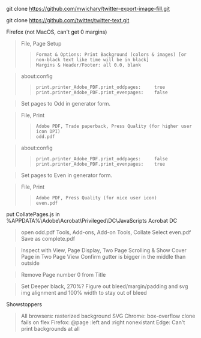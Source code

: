 git clone https://github.com/mwichary/twitter-export-image-fill.git

git clone https://github.com/twitter/twitter-text.git

Firefox (not MacOS, can't get 0 margins)
>	File, Page Setup
> >		Format & Options: Print Background (colors & images) [or non-black text like time will be in black]
> >		Margins & Header/Footer: all 0.0, blank

> 	about:config
> > 	print.printer_Adobe_PDF.print_oddpages:		true
> > 	print.printer_Adobe_PDF.print_evenpages:	false

>	Set pages to Odd in generator form.

>	File, Print
> >		Adobe PDF, Trade paperback, Press Quality (for higher user icon DPI)
> >		odd.pdf
		
>	about:config
> >		print.printer_Adobe_PDF.print_oddpages:		false
> >		print.printer_Adobe_PDF.print_evenpages:	true
	
>	Set pages to Even in generator form.

>	File, Print
> >		Adobe PDF, Press Quality (for nice user icon)
> >		even.pdf
				
put CollatePages.js in %APPDATA%\Adobe\Acrobat\Privileged\DC\JavaScripts
Acrobat DC
>	open odd.pdf
>	Tools, Add-ons, Add-on Tools, Collate
>	Select even.pdf
>	Save as complete.pdf

>	Inspect with View, Page Display, Two Page Scrolling & Show Cover Page in Two Page View
>	Confirm gutter is bigger in the middle than outside

>	Remove Page number 0 from Title

>	Set Deeper black, 270%? Figure out bleed/margin/padding and svg img alignment and 100% width to stay out of bleed

Showstoppers
>	All browsers: rasterized background SVG
>	Chrome: box-overflow clone fails on flex
>	Firefox: @page :left and :right nonexistant
>	Edge: Can't print backgrounds at all
